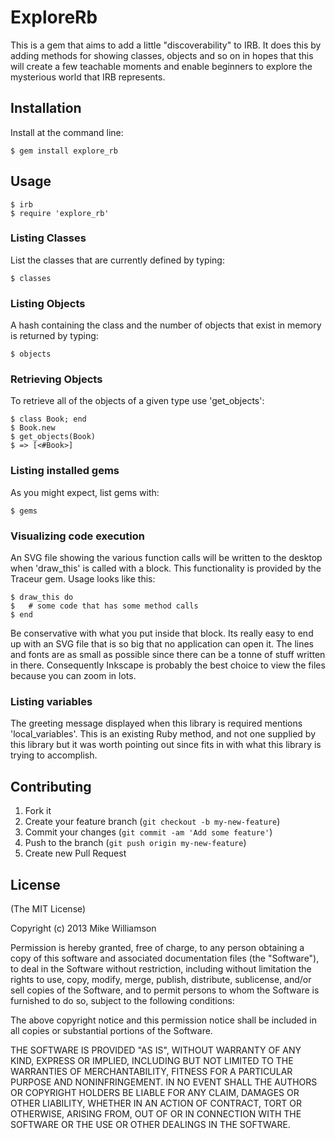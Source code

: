 # ExploreRb

This is a gem that aims to add a little "discoverability" to IRB. It does this
by adding methods for showing classes, objects and so on in hopes that this
will create a few teachable moments and enable beginners to explore the
mysterious world that IRB represents.

## Installation

Install at the command line:

    $ gem install explore_rb

## Usage

    $ irb
    $ require 'explore_rb'

### Listing Classes

List the classes that are currently defined by typing:

    $ classes

### Listing Objects

A hash containing the class and the number of objects that exist in memory is returned by typing:

    $ objects

### Retrieving Objects

To retrieve all of the objects of a given type use 'get_objects':

    $ class Book; end
    $ Book.new
    $ get_objects(Book)
    $ => [<#Book>]

### Listing installed gems

As you might expect, list gems with:

    $ gems

### Visualizing code execution

An SVG file showing the various function calls will be written to the desktop
when 'draw_this' is called with a block.  This functionality is provided by the
Traceur gem. Usage looks like this:

    $ draw_this do
    $   # some code that has some method calls
    $ end

Be conservative with what you put inside that block. Its really easy to end up
with an SVG file that is so big that no application can open it.  The lines and
fonts are as small as possible since there can be a tonne of stuff written in
there.  Consequently Inkscape is probably the best choice to view the files
because you can zoom in lots.

### Listing variables

The greeting message displayed when this library is required mentions
'local_variables'. This is an existing Ruby method, and not one supplied by
this library but it was worth pointing out since fits in with what this library
is trying to accomplish.

## Contributing

1. Fork it
2. Create your feature branch (`git checkout -b my-new-feature`)
3. Commit your changes (`git commit -am 'Add some feature'`)
4. Push to the branch (`git push origin my-new-feature`)
5. Create new Pull Request

## License

(The MIT License)

Copyright (c) 2013 Mike Williamson

Permission is hereby granted, free of charge, to any person obtaining
a copy of this software and associated documentation files (the
"Software"), to deal in the Software without restriction, including
without limitation the rights to use, copy, modify, merge, publish,
distribute, sublicense, and/or sell copies of the Software, and to
permit persons to whom the Software is furnished to do so, subject to
the following conditions:

The above copyright notice and this permission notice shall be
included in all copies or substantial portions of the Software.

THE SOFTWARE IS PROVIDED "AS IS", WITHOUT WARRANTY OF ANY KIND,
EXPRESS OR IMPLIED, INCLUDING BUT NOT LIMITED TO THE WARRANTIES OF
MERCHANTABILITY, FITNESS FOR A PARTICULAR PURPOSE AND
NONINFRINGEMENT. IN NO EVENT SHALL THE AUTHORS OR COPYRIGHT HOLDERS BE
LIABLE FOR ANY CLAIM, DAMAGES OR OTHER LIABILITY, WHETHER IN AN ACTION
OF CONTRACT, TORT OR OTHERWISE, ARISING FROM, OUT OF OR IN CONNECTION
WITH THE SOFTWARE OR THE USE OR OTHER DEALINGS IN THE SOFTWARE.

